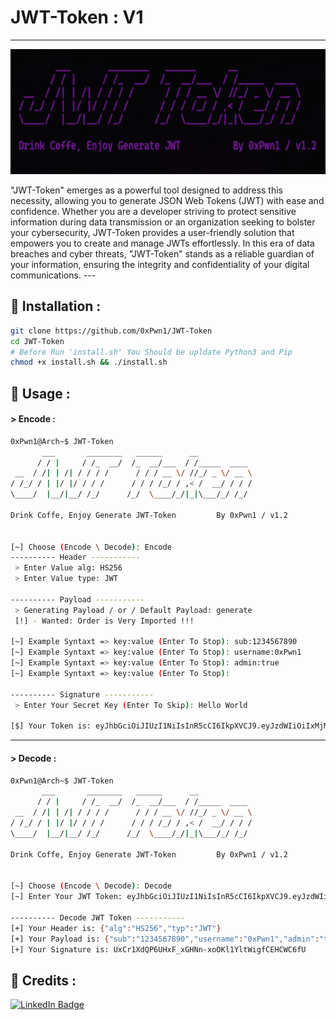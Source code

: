 # JWT-Token : V1
---
<p align="center">
<img src="JWT.png" alt="center" style="width:600px; height:200px"/>
</p>
"JWT-Token" emerges as a powerful tool designed to address this necessity, allowing you to generate JSON Web Tokens (JWT) with ease and confidence. Whether you are a developer striving to protect sensitive information during data transmission or an organization seeking to bolster your cybersecurity, JWT-Token provides a user-friendly solution that empowers you to create and manage JWTs effortlessly. In this era of data breaches and cyber threats, "JWT-Token" stands as a reliable guardian of your information, ensuring the integrity and confidentiality of your digital communications.
---

## 📌 Installation : 
  
  ```sh
  git clone https://github.com/0xPwn1/JWT-Token
  cd JWT-Token
  # Before Run 'install.sh' You Should be upldate Python3 and Pip 
  chmod +x install.sh && ./install.sh
```

## 📌 Usage :

#### > Encode :
```sh
0xPwn1@Arch~$ JWT-Token
       ___       ________   ______      __            
      / / |     / /_  __/  /_  __/___  / /_____  ____ 
 __  / /| | /| / / / /      / / / __ \/ //_/ _ \/ __ \
/ /_/ / | |/ |/ / / /      / / / /_/ / ,< /  __/ / / /
\____/  |__/|__/ /_/      /_/  \____/_/|_|\___/_/ /_/ 
                                                      
Drink Coffe, Enjoy Generate JWT-Token         By 0xPwn1 / v1.2 


[~] Choose (Encode \ Decode): Encode
---------- Header -----------
 > Enter Value alg: HS256
 > Enter Value type: JWT

---------- Payload -----------
 > Generating Payload / or / Default Payload: generate
 [!] - Wanted: Order is Very Imported !!!

[~] Example Syntaxt => key:value (Enter To Stop): sub:1234567890
[~] Example Syntaxt => key:value (Enter To Stop): username:0xPwn1
[~] Example Syntaxt => key:value (Enter To Stop): admin:true
[~] Example Syntaxt => key:value (Enter To Stop): 

---------- Signature -----------
 > Enter Your Secret Key (Enter To Skip): Hello World

[$] Your Token is: eyJhbGciOiJIUzI1NiIsInR5cCI6IkpXVCJ9.eyJzdWIiOiIxMjM0NTY3ODkwIiwidXNlcm5hbWUiOiIweFB3bjEiLCJhZG1pbiI6InRydWUifQ.UxCr1XdQP6UHxF_xGHNn-xoOKl1YltWigfCEHCWC6fU
```
---
#### > Decode :
```sh
0xPwn1@Arch~$ JWT-Token
       ___       ________   ______      __            
      / / |     / /_  __/  /_  __/___  / /_____  ____ 
 __  / /| | /| / / / /      / / / __ \/ //_/ _ \/ __ \
/ /_/ / | |/ |/ / / /      / / / /_/ / ,< /  __/ / / /
\____/  |__/|__/ /_/      /_/  \____/_/|_|\___/_/ /_/ 
                                                      
Drink Coffe, Enjoy Generate JWT-Token         By 0xPwn1 / v1.2 


[~] Choose (Encode \ Decode): Decode
[~] Enter Your JWT Token: eyJhbGciOiJIUzI1NiIsInR5cCI6IkpXVCJ9.eyJzdWIiOiIxMjM0NTY3ODkwIiwidXNlcm5hbWUiOiIweFB3bjEiLCJhZG1pbiI6InRydWUifQ.UxCr1XdQP6UHxF_xGHNn-xoOKl1YltWigfCEHCWC6fU

---------- Decode JWT Token -----------
[+] Your Header is: {"alg":"HS256","typ":"JWT"}
[+] Your Payload is: {"sub":"1234567890","username":"0xPwn1","admin":"true"}
[+] Your Signature is: UxCr1XdQP6UHxF_xGHNn-xoOKl1YltWigfCEHCWC6fU
```

## 📜 Credits :

[![LinkedIn Badge](https://camo.githubusercontent.com/a80d00f23720d0bc9f55481cfcd77ab79e141606829cf16ec43f8cacc7741e46/68747470733a2f2f696d672e736869656c64732e696f2f62616467652f4c696e6b6564496e2d3030373742353f7374796c653d666f722d7468652d6261646765266c6f676f3d6c696e6b6564696e266c6f676f436f6c6f723d7768697465)](https://www.linkedin.com/in/elmehdi-chbani/)

